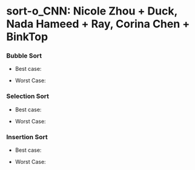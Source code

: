 # sort-o_CNN: Nicole Zhou + Duck, Nada Hameed + Ray, Corina Chen + BinkTop

### Bubble Sort
* Best case:

* Worst Case:

### Selection Sort
* Best case:

* Worst Case:

### Insertion Sort
* Best case:

* Worst Case:
